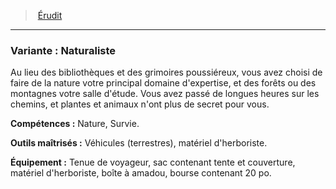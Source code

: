 ﻿---
!SubBackgroundItem
Abilities: Nature, Survie.
MasteredTools: Véhicules (terrestres), matériel d'herboriste.
Equipment: Tenue de voyageur, sac contenant tente et couverture, matériel d'herboriste, boîte à amadou, bourse contenant 20 po.
Id: background_erudit_hd.md#variante--naturaliste
ParentLink: background_erudit_hd.md#Érudit
Name: 'Variante : Naturaliste'
ParentName: Érudit
NameLevel: 3
Attributes:
  Name: 'Variante : Naturaliste'
  Markdown: >+
    ### <!--Name-->Variante : Naturaliste<!--/Name-->


    Au lieu des bibliothèques et des grimoires poussiéreux, vous avez choisi de faire de la nature votre principal domaine d'expertise, et des forêts ou des montagnes votre salle d'étude. Vous avez passé de longues heures sur les chemins, et plantes et animaux n'ont plus de secret pour vous.


    **Compétences :** <!--Abilities-->Nature, Survie.<!--/Abilities-->


    **Outils maîtrisés :** <!--MasteredTools-->Véhicules (terrestres), matériel d'herboriste.<!--/MasteredTools-->


    **Équipement :** <!--Equipment-->Tenue de voyageur, sac contenant tente et couverture, matériel d'herboriste, boîte à amadou, bourse contenant 20 po.<!--/Equipment-->

  Description: >+
    Au lieu des bibliothèques et des grimoires poussiéreux, vous avez choisi de faire de la nature votre principal domaine d'expertise, et des forêts ou des montagnes votre salle d'étude. Vous avez passé de longues heures sur les chemins, et plantes et animaux n'ont plus de secret pour vous.

  Abilities: Nature, Survie.
  MasteredTools: Véhicules (terrestres), matériel d'herboriste.
  Equipment: Tenue de voyageur, sac contenant tente et couverture, matériel d'herboriste, boîte à amadou, bourse contenant 20 po.
AttributesDictionary: >+
  Name: 'Variante : Naturaliste'

  Markdown: >+

    ### <!--Name-->Variante : Naturaliste<!--/Name-->





    Au lieu des bibliothèques et des grimoires poussiéreux, vous avez choisi de faire de la nature votre principal domaine d'expertise, et des forêts ou des montagnes votre salle d'étude. Vous avez passé de longues heures sur les chemins, et plantes et animaux n'ont plus de secret pour vous.





    **Compétences :** <!--Abilities-->Nature, Survie.<!--/Abilities-->





    **Outils maîtrisés :** <!--MasteredTools-->Véhicules (terrestres), matériel d'herboriste.<!--/MasteredTools-->





    **Équipement :** <!--Equipment-->Tenue de voyageur, sac contenant tente et couverture, matériel d'herboriste, boîte à amadou, bourse contenant 20 po.<!--/Equipment-->



  Description: >+

    Au lieu des bibliothèques et des grimoires poussiéreux, vous avez choisi de faire de la nature votre principal domaine d'expertise, et des forêts ou des montagnes votre salle d'étude. Vous avez passé de longues heures sur les chemins, et plantes et animaux n'ont plus de secret pour vous.



  Abilities: Nature, Survie.

  MasteredTools: Véhicules (terrestres), matériel d'herboriste.

  Equipment: Tenue de voyageur, sac contenant tente et couverture, matériel d'herboriste, boîte à amadou, bourse contenant 20 po.

Description: >+
  Au lieu des bibliothèques et des grimoires poussiéreux, vous avez choisi de faire de la nature votre principal domaine d'expertise, et des forêts ou des montagnes votre salle d'étude. Vous avez passé de longues heures sur les chemins, et plantes et animaux n'ont plus de secret pour vous.

---
> [Érudit](hd_background_erudit.md)

---

### Variante : Naturaliste

Au lieu des bibliothèques et des grimoires poussiéreux, vous avez choisi de faire de la nature votre principal domaine d'expertise, et des forêts ou des montagnes votre salle d'étude. Vous avez passé de longues heures sur les chemins, et plantes et animaux n'ont plus de secret pour vous.

**Compétences :** Nature, Survie.

**Outils maîtrisés :** Véhicules (terrestres), matériel d'herboriste.

**Équipement :** Tenue de voyageur, sac contenant tente et couverture, matériel d'herboriste, boîte à amadou, bourse contenant 20 po.

